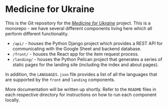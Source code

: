 # Medicine for Ukraine

This is the Git repository for the [*Medicine for Ukraine*](https://medicineforukraine.org/) project.
This is a monorepo - we have several different components living here which all perform different functionality.

* `/api/` - houses the Python Django project which provides a REST API for communicating with the Google Sheet and backend database.
* `/front/` - houses the React app for the item request process.
* `/landing/` - houses the Python Pelican project that generates a series of static pages for the landing site (including the index and about pages).

In addition, the `LANGUAGES.json` file provides a list of all the languages that are supported by the `front` and `landing` components.

More documentation will be written up shortly. Refer to the `README` files in each respective directory for instructions on how to run each component locally.